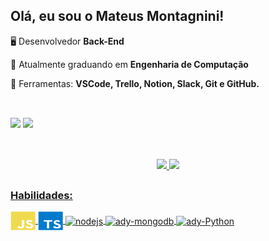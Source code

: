 ## Olá, eu sou o Mateus Montagnini!

 🖥 Desenvolvedor **Back-End**

 🌱 Atualmente graduando em **Engenharia de Computação**

 💼 Ferramentas: **VSCode, Trello, Notion, Slack, Git e GitHub.**
 
 ##
 
 <div> <br>
  <a href = "mailto:mateus.r.montagnini@gmail.com"><img src="https://img.shields.io/badge/-Gmail-%23333?style=for-the-badge&logo=gmail&logoColor=white" target="_blank"></a>
  <a href="https://www.linkedin.com/in/mateus-montagnini-8070001a6/" target="_blank"><img src="https://img.shields.io/badge/-LinkedIn-%230077B5?style=for-the-badge&logo=linkedin&logoColor=white" target="_blank"></a> 
  
  ##

<div align="center"><br>
  <a href="https://github.com/mateus-montagnini/">
  <img height="180em" src="https://github-readme-stats.vercel.app/api?username=mateus-montagnini&show_icons=true&theme=synthwave&include_all_commits=true&count_private=true"/>
  <img height="180em" src="https://github-readme-stats.vercel.app/api/top-langs/?username=mateus-montagnini&layout=compact&langs_count=7&theme=synthwave"/>
</div>

##

<div style="display: inline_block">
<h3 align="left">Habilidades:</h3>
  <img align="center" alt="javascript" height="30" width="40" src="https://raw.githubusercontent.com/devicons/devicon/master/icons/javascript/javascript-plain.svg">
  <img align="center" alt="typescript" height="30" width="40" src="https://raw.githubusercontent.com/devicons/devicon/master/icons/typescript/typescript-plain.svg">
  <img align="center" alt="nodejs" height="60" width="80" 
 src="https://cdn.jsdelivr.net/gh/devicons/devicon/icons/nodejs/nodejs-original-wordmark.svg" />
 <img align="center" alt="ady-mongodb" height="65" width="55" 
  src="https://cdn.jsdelivr.net/gh/devicons/devicon/icons/mysql/mysql-original-wordmark.svg" />
   <img align="center" alt="ady-Python" height="65" width="55" 
  src="https://cdn.jsdelivr.net/gh/devicons/devicon/icons/mongodb/mongodb-original-wordmark.svg" />
</div>
  
  
 
 


